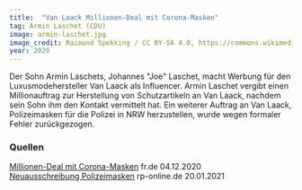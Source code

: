 ```yaml
---
title:  "Van Laack Millionen-Deal mit Corona-Masken"
tag: Armin Laschet (CDU)
image: armin-laschet.jpg
image_credit: Raimond Spekking / CC BY-SA 4.0, https://commons.wikimedia.org/wiki/File:Grundsteinlegung_MiQua-7004_(cropped).jpg
year: 2020
---
```


Der Sohn Armin Laschets, Johannes "Joe" Laschet, macht Werbung für den Luxusmodehersteller Van Laack als Influencer.
Armin Laschet vergibt einen Millionauftrag zur Herstellung von Schutzartikeln an Van Laack, nachdem sein Sohn ihm
den Kontakt vermittelt hat.
Ein weiterer Auftrag an Van Laack, Polizeimasken für die Polizei in NRW herzustellen, wurde wegen formaler Fehler
zurückgezogen.

<!--more-->

### Quellen

[Millionen-Deal mit Corona-Masken][fr] fr.de 04.12.2020  
[Neuausschreibung Polizeimasken][rp] rp-online.de 20.01.2021

[fr]: https://www.fr.de/politik/armin-laschet-van-laack-sohn-joe-millionen-masken-deal-nrw-luxus-label-affaere-skandal-90118714.html
[rp]: https://rp-online.de/nrw/landespolitik/nach-van-laack-nrw-schreibt-auftrag-fuer-polizeimasken-neu-aus_aid-55779891
